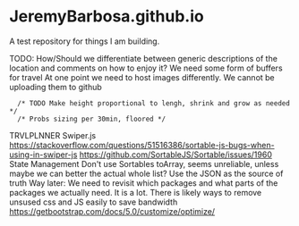# JeremyBarbosa.github.io
A test repository for things I am building.

TODO:
    How/Should we differentiate between generic descriptions of the location and comments on how to enjoy it?
    We need some form of buffers for travel
		At one point we need to host images differently. We cannot be uploading them to github

      /* TODO Make height proportional to lengh, shrink and grow as needed */
      /* Probs sizing per 30min, floored */

TRVLPLNNER
	Swiper.js
		https://stackoverflow.com/questions/51516386/sortable-js-bugs-when-using-in-swiper-js
		https://github.com/SortableJS/Sortable/issues/1960
	State Management
		Don't use Sortables toArray, seems unreliable, unless maybe we can better the actual whole list?
		Use the JSON as the source of truth
	Way later: We need to revisit which packages and what parts of the packages we actually need. It is a lot. There is likely ways to remove unsused css and JS easily to save bandwidth
		https://getbootstrap.com/docs/5.0/customize/optimize/